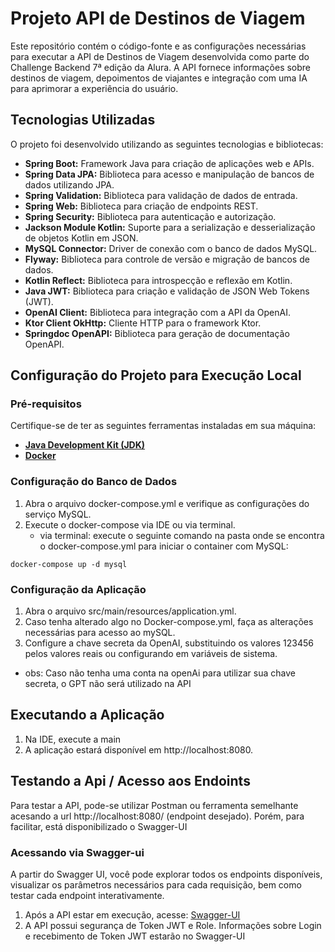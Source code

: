 # Projeto API de Destinos de Viagem
Este repositório contém o código-fonte e as configurações necessárias para executar a API de Destinos de Viagem desenvolvida como parte do Challenge Backend 7ª edição da Alura.
A API fornece informações sobre destinos de viagem, depoimentos de viajantes e integração com uma IA para aprimorar a experiência do usuário.

## Tecnologias Utilizadas
O projeto foi desenvolvido utilizando as seguintes tecnologias e bibliotecas:
* **Spring Boot:** Framework Java para criação de aplicações web e APIs.
* **Spring Data JPA:** Biblioteca para acesso e manipulação de bancos de dados utilizando JPA.
* **Spring Validation:** Biblioteca para validação de dados de entrada.
* **Spring Web:** Biblioteca para criação de endpoints REST.
* **Spring Security:** Biblioteca para autenticação e autorização.
* **Jackson Module Kotlin:** Suporte para a serialização e desserialização de objetos Kotlin em JSON.
* **MySQL Connector:** Driver de conexão com o banco de dados MySQL.
* **Flyway:** Biblioteca para controle de versão e migração de bancos de dados.
* **Kotlin Reflect:** Biblioteca para introspecção e reflexão em Kotlin.
* **Java JWT:** Biblioteca para criação e validação de JSON Web Tokens (JWT).
* **OpenAI Client:** Biblioteca para integração com a API da OpenAI.
* **Ktor Client OkHttp:** Cliente HTTP para o framework Ktor.
* **Springdoc OpenAPI:** Biblioteca para geração de documentação OpenAPI.


## Configuração do Projeto para Execução Local
### Pré-requisitos
Certifique-se de ter as seguintes ferramentas instaladas em sua máquina:
* [**Java Development Kit (JDK)**](https://www.oracle.com/java/technologies/downloads/)
* [**Docker**](https://www.docker.com/get-started/)


### Configuração do Banco de Dados
1. Abra o arquivo docker-compose.yml e verifique as configurações do serviço MySQL.
2. Execute o docker-compose via IDE ou via terminal.
   - via terminal: execute o seguinte comando na pasta onde se encontra o docker-compose.yml para iniciar o container com MySQL:
```
docker-compose up -d mysql
```

### Configuração da Aplicação
1. Abra o arquivo src/main/resources/application.yml.
2. Caso tenha alterado algo no Docker-compose.yml, faça as alterações necessárias para acesso ao mySQL.
3. Configure a chave secreta da OpenAI, substituindo os valores 123456 pelos valores reais ou configurando em variáveis de sistema.
 - obs: Caso não tenha uma conta na openAi para utilizar sua chave secreta, o GPT não será utilizado na API


## Executando a Aplicação
1. Na IDE, execute a main
2. A aplicação estará disponível em http://localhost:8080.

## Testando a Api / Acesso aos Endoints
Para testar a API, pode-se utilizar Postman ou ferramenta semelhante acesando a url http://localhost:8080/ (endpoint desejado).
Porém, para facilitar, está disponibilizado o Swagger-UI

### Acessando via Swagger-ui
A partir do Swagger UI, você pode explorar todos os endpoints disponíveis, visualizar os parâmetros necessários para cada requisição, bem como testar cada endpoint interativamente.
1. Após a API estar em execução, acesse: [Swagger-UI](http://localhost:8080/swagger-ui/index.html)
2. A API possui segurança de Token JWT e Role. Informações sobre Login e recebimento de Token JWT estarão no Swagger-UI

